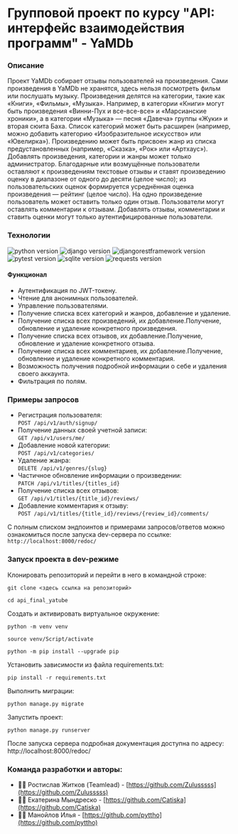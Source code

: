 # Групповой проект по курсу "API: интерфейс взаимодействия программ" - YaMDb

### Описание
Проект YaMDb собирает отзывы пользователей на произведения. Сами произведения в YaMDb не хранятся, здесь нельзя посмотреть фильм или послушать музыку.
Произведения делятся на категории, такие как «Книги», «Фильмы», «Музыка». Например, в категории «Книги» могут быть произведения «Винни-Пух и все-все-все» и «Марсианские хроники», а в категории «Музыка» — песня «Давеча» группы «Жуки» и вторая сюита Баха. Список категорий может быть расширен (например, можно добавить категорию «Изобразительное искусство» или «Ювелирка»). 
Произведению может быть присвоен жанр из списка предустановленных (например, «Сказка», «Рок» или «Артхаус»). 
Добавлять произведения, категории и жанры может только администратор.
Благодарные или возмущённые пользователи оставляют к произведениям текстовые отзывы и ставят произведению оценку в диапазоне от одного до десяти (целое число); из пользовательских оценок формируется усреднённая оценка произведения — рейтинг (целое число). На одно произведение пользователь может оставить только один отзыв.
Пользователи могут оставлять комментарии к отзывам.
Добавлять отзывы, комментарии и ставить оценки могут только аутентифицированные пользователи.

### Технологии
![python version](https://img.shields.io/badge/Python-3.9-yellowgreen?logo=python)
![django version](https://img.shields.io/badge/Django-2.2-yellowgreen?logo=django)
![djangorestframework version](https://img.shields.io/badge/djangorestframework-3.12-yellowgreen?logo=django)
![pytest version](https://img.shields.io/badge/pytest-6.2-yellowgreen?logo=pytest)
![sqlite version](https://img.shields.io/badge/SQLite-3-yellowgreen?logo=sqlite)
![requests version](https://img.shields.io/badge/requests-2.26-yellowgreen)

#### Функционал

- Аутентификация по JWT-токену.
- Чтение для анонимных пользователей.
- Управление пользователями.
- Получение списка всех категорий и жанров, добавление и удаление.
- Получение списка всех произведений, их добавление.Получение, обновление и удаление конкретного произведения.
- Получение списка всех отзывов, их добавление.Получение, обновление и удаление конкретного отзыва.  
- Получение списка всех комментариев, их добавление.Получение, обновление и удаление конкретного комментария.
- Возможность получения подробной информации о себе и удаления своего аккаунта.
- Фильтрация по полям.

### Примеры запросов

- Регистрация пользователя:  
``` POST /api/v1/auth/signup/ ```  
- Получение данных своей учетной записи:  
``` GET /api/v1/users/me/ ```  
- Добавление новой категории:  
``` POST /api/v1/categories/ ```  
- Удаление жанра:  
``` DELETE /api/v1/genres/{slug} ```  
- Частичное обновление информации о произведении:  
``` PATCH /api/v1/titles/{titles_id} ```  
- Получение списка всех отзывов:  
``` GET /api/v1/titles/{title_id}/reviews/ ```   
- Добавление комментария к отзыву:  
``` POST /api/v1/titles/{title_id}/reviews/{review_id}/comments/ ```

С полным списком эндпоинтов и примерами запросов/ответов можно ознакомиться после запуска dev-сервера по ссылке:
``` http://localhost:8000/redoc/ ```


### Запуск проекта в dev-режиме
Клонировать репозиторий и перейти в него в командной строке:

```
git clone <здесь ссылка на репозиторий>
```

```
cd api_final_yatube
```

Cоздать и активировать виртуальное окружение:

```
python -m venv venv
```

```
source venv/Script/activate
```

```
python -m pip install --upgrade pip
```

Установить зависимости из файла requirements.txt:

```
pip install -r requirements.txt
```

Выполнить миграции:

```
python manage.py migrate
```

Запустить проект:

```
python manage.py runserver
```

После запуска сервера подробная документация доступна по адресу: http://localhost:8000/redoc/
### Команда разработки и авторы:
- 🐱‍💻 Ростислав Житков (Teamlead) - [https://github.com/Zulusssss](https://github.com/Zulusssss)
- 🐱‍👓 Екатерина Мындреско - [https://github.com/Catiska](https://github.com/Catiska)
- 🐱‍👤 Манойлов Илья - [https://github.com/pyttho](https://github.com/pyttho)
